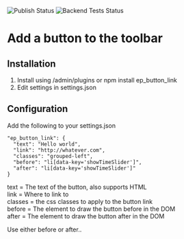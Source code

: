![Publish Status](https://github.com/ether/ep_button_link/workflows/Node.js%20Package/badge.svg) ![Backend Tests Status](https://github.com/ether/ep_button_link/workflows/Backend%20tests/badge.svg)

# Add a button to the toolbar

## Installation
1. Install using /admin/plugins or npm install ep_button_link
2. Edit settings in settings.json

## Configuration
Add the following to your settings.json
```
"ep_button_link": { 
  "text": "Hello world",
  "link": "http://whatever.com",
  "classes": "grouped-left",
  "before": "li[data-key='showTimeSlider']",
  "after": "li[data-key='showTimeSlider']"
}
```
text = The text of the button, also supports HTML  
link = Where to link to  
classes = the css classes to apply to the button link  
before = The element to draw the button before in the DOM  
after = The element to draw the button after in the DOM

Use either before or after..
